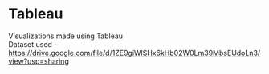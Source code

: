 # Tableau
Visualizations made using Tableau
<br>
Dataset used - https://drive.google.com/file/d/1ZE9giWlSHx6kHb02W0Lm39MbsEUdoLn3/view?usp=sharing

